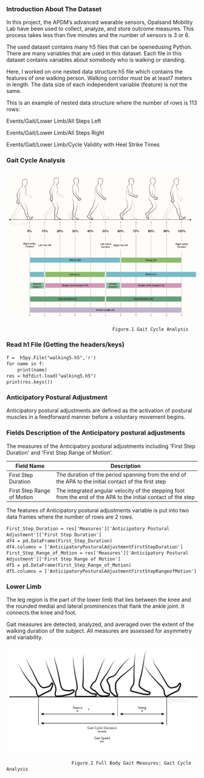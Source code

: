 
### Introduction About The Dataset 


In this project, the APDM’s advanced wearable sensors, Opalsand Mobility Lab have been used to collect, analyze, and store outcome measures. This process takes less than five minutes and the number of sensors is 3 or 6.

The used dataset contains many h5 files that can be openedusing Python. There are many variables that are used in this dataset.  Each file in this dataset contains variables about somebody who is walking or standing.

Here, I worked on one nested data structure h5 file which contains the features of one walking person. Walking corridor must be at least7 meters in length. The data size of each independent variable (feature) is not the same. 

This is an example of nested data structure where the number of rows is 113 rows: 

Events/Gait/Lower Limb/All Steps Left 

Events/Gait/Lower Limb/All Steps Right 
 
Events/Gait/Lower Limb/Cycle Validity with Heel Strike Times  


### Gait Cycle Analysis 

###                           ![Image of screencapture](images/CycleAnalysis.jpg)

                                           Figure.1 Gait Cycle Analysis


### Read h1 File (Getting the headers/keys)

```
f =  h5py.File("walking5.h5",'r')
for name in f:
    print(name)
res = hdfdict.load("walking5.h5")
print(res.keys())

```

### Anticipatory Postural Adjustment 

Anticipatory postural adjustments are defined as the activation of postural muscles in a feedforward manner before a voluntary movement begins.

### Fields Description of the Anticipatory postural adjustments

The measures of the Anticipatory postural adjustments including 'First Step Duration' and 'First Step Range of Motion'.

|    Field Name  | Description |
| ------------- | --------------------- |
| First Step Duration |The duration of the period spanning from the end of the APA to the initial contact of the ﬁrst step|
|First Step Range of Motion | The integrated angular velocity of the stepping foot from the end of the APA to the initial contact of the step 

The features of Anticipatory postural adjustments variable is put into two data frames where the number of rows are 2 rows. 

```
First_Step_Duration = res['Measures']['Anticipatory Postural Adjustment']['First Step Duration']
df4 = pd.DataFrame(First_Step_Duration)
df4.columns = ['AnticipatoryPosturalAdjustmentFirstStepDuration']
First_Step_Range_of_Motion = res['Measures']['Anticipatory Postural Adjustment']['First Step Range of Motion'] 
df5 = pd.DataFrame(First_Step_Range_of_Motion)
df5.columns = ['AnticipatoryPosturalAdjustmentFirstStepRangeofMotion']

```

### Lower Limb

The leg region is the part of the lower limb that lies between the knee and the rounded medial and lateral prominences 
that flank the ankle joint. It connects the knee and foot.

Gait measures are detected, analyzed, and averaged over the extent of the walking duration of the subject. All measures are assessed for asymmetry and variability.


###                          ![Image of screencapture](images/GaitCycleDuration.jpg)

                            Figure.2 Full Body Gait Measures: Gait Cycle Analysis